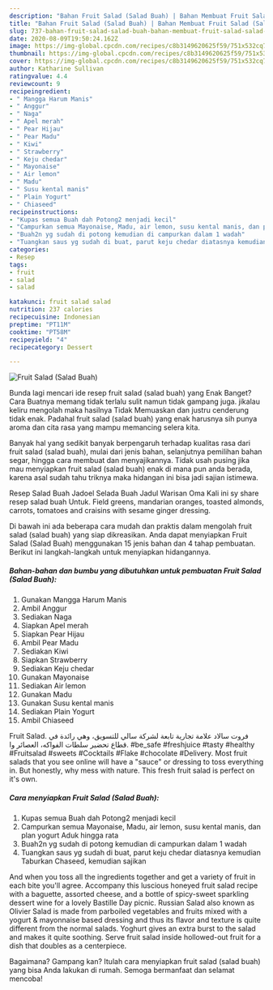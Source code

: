 ```yaml
---
description: "Bahan Fruit Salad (Salad Buah) | Bahan Membuat Fruit Salad (Salad Buah) Yang Enak dan Simpel"
title: "Bahan Fruit Salad (Salad Buah) | Bahan Membuat Fruit Salad (Salad Buah) Yang Enak dan Simpel"
slug: 737-bahan-fruit-salad-salad-buah-bahan-membuat-fruit-salad-salad-buah-yang-enak-dan-simpel
date: 2020-08-09T19:50:24.162Z
image: https://img-global.cpcdn.com/recipes/c8b3149620625f59/751x532cq70/fruit-salad-salad-buah-foto-resep-utama.jpg
thumbnail: https://img-global.cpcdn.com/recipes/c8b3149620625f59/751x532cq70/fruit-salad-salad-buah-foto-resep-utama.jpg
cover: https://img-global.cpcdn.com/recipes/c8b3149620625f59/751x532cq70/fruit-salad-salad-buah-foto-resep-utama.jpg
author: Katharine Sullivan
ratingvalue: 4.4
reviewcount: 9
recipeingredient:
- " Mangga Harum Manis"
- " Anggur"
- " Naga"
- " Apel merah"
- " Pear Hijau"
- " Pear Madu"
- " Kiwi"
- " Strawberry"
- " Keju chedar"
- " Mayonaise"
- " Air lemon"
- " Madu"
- " Susu kental manis"
- " Plain Yogurt"
- " Chiaseed"
recipeinstructions:
- "Kupas semua Buah dah Potong2 menjadi kecil"
- "Campurkan semua Mayonaise, Madu, air lemon, susu kental manis, dan plan yogurt Aduk hingga rata"
- "Buah2n yg sudah di potong kemudian di campurkan dalam 1 wadah"
- "Tuangkan saus yg sudah di buat, parut keju chedar diatasnya kemudian Taburkan Chaseed, kemudian sajikan"
categories:
- Resep
tags:
- fruit
- salad
- salad

katakunci: fruit salad salad 
nutrition: 237 calories
recipecuisine: Indonesian
preptime: "PT11M"
cooktime: "PT58M"
recipeyield: "4"
recipecategory: Dessert

---
```



![Fruit Salad (Salad Buah)](https://img-global.cpcdn.com/recipes/c8b3149620625f59/751x532cq70/fruit-salad-salad-buah-foto-resep-utama.jpg)

Bunda lagi mencari ide resep fruit salad (salad buah) yang Enak Banget? Cara Buatnya memang tidak terlalu sulit namun tidak gampang juga. jikalau keliru mengolah maka hasilnya Tidak Memuaskan dan justru cenderung tidak enak. Padahal fruit salad (salad buah) yang enak harusnya sih punya aroma dan cita rasa yang mampu memancing selera kita.

Banyak hal yang sedikit banyak berpengaruh terhadap kualitas rasa dari fruit salad (salad buah), mulai dari jenis bahan, selanjutnya pemilihan bahan segar, hingga cara membuat dan menyajikannya. Tidak usah pusing jika mau menyiapkan fruit salad (salad buah) enak di mana pun anda berada, karena asal sudah tahu triknya maka hidangan ini bisa jadi sajian istimewa.

Resep Salad Buah Jadoel Selada Buah Jadul Warisan Oma Kali ini sy share resep salad buah Untuk. Field greens, mandarian oranges, toasted almonds, carrots, tomatoes and craisins with sesame ginger dressing.


Di bawah ini ada beberapa cara mudah dan praktis dalam mengolah fruit salad (salad buah) yang siap dikreasikan. Anda dapat menyiapkan Fruit Salad (Salad Buah) menggunakan 15 jenis bahan dan 4 tahap pembuatan. Berikut ini langkah-langkah untuk menyiapkan hidangannya.

<!--inarticleads1-->

##### Bahan-bahan dan bumbu yang dibutuhkan untuk pembuatan Fruit Salad (Salad Buah):

1. Gunakan  Mangga Harum Manis
1. Ambil  Anggur
1. Sediakan  Naga
1. Siapkan  Apel merah
1. Siapkan  Pear Hijau
1. Ambil  Pear Madu
1. Sediakan  Kiwi
1. Siapkan  Strawberry
1. Sediakan  Keju chedar
1. Gunakan  Mayonaise
1. Sediakan  Air lemon
1. Gunakan  Madu
1. Gunakan  Susu kental manis
1. Sediakan  Plain Yogurt
1. Ambil  Chiaseed


Fruit Salad. فروت سالاد علامة تجارية تابعة لشركة سالي للتسويق، وهي رائدة في قطاع تحضير سلطات الفواكه، العصائر وا. ‎‏#be_safe #freshjuice #tasty #healthy #Fruitsalad #sweets #Cocktails #Flake #chocolate #Delivery. Most fruit salads that you see online will have a &#34;sauce&#34; or dressing to toss everything in. But honestly, why mess with nature. This fresh fruit salad is perfect on it&#39;s own. 

<!--inarticleads2-->

##### Cara menyiapkan Fruit Salad (Salad Buah):

1. Kupas semua Buah dah Potong2 menjadi kecil
1. Campurkan semua Mayonaise, Madu, air lemon, susu kental manis, dan plan yogurt Aduk hingga rata
1. Buah2n yg sudah di potong kemudian di campurkan dalam 1 wadah
1. Tuangkan saus yg sudah di buat, parut keju chedar diatasnya kemudian Taburkan Chaseed, kemudian sajikan


And when you toss all the ingredients together and get a variety of fruit in each bite you&#39;ll agree. Accompany this luscious honeyed fruit salad recipe with a baguette, assorted cheese, and a bottle of spicy-sweet sparkling dessert wine for a lovely Bastille Day picnic. Russian Salad also known as Olivier Salad is made from parboiled vegetables and fruits mixed with a yogurt &amp; mayonnaise based dressing and thus its flavor and texture is quite different from the normal salads. Yoghurt gives an extra burst to the salad and makes it quite soothing. Serve fruit salad inside hollowed-out fruit for a dish that doubles as a centerpiece. 

Bagaimana? Gampang kan? Itulah cara menyiapkan fruit salad (salad buah) yang bisa Anda lakukan di rumah. Semoga bermanfaat dan selamat mencoba!
